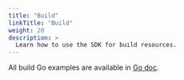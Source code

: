 ```yaml
---
title: "Build"
linkTitle: "Build"
weight: 20
description: >
  Learn how to use the SDK for build resources.
---
```


All build Go examples are available in [Go doc](https://godoc.org/github.com/go-vela/sdk-go/vela#BuildService).
